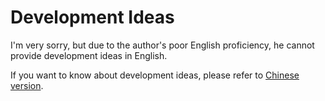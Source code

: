 # Development Ideas
I'm very sorry, but due to the author's poor English proficiency, he cannot provide development ideas in English.

If you want to know about development ideas, please refer to [Chinese version](development_ideas.zh-hans.md).
